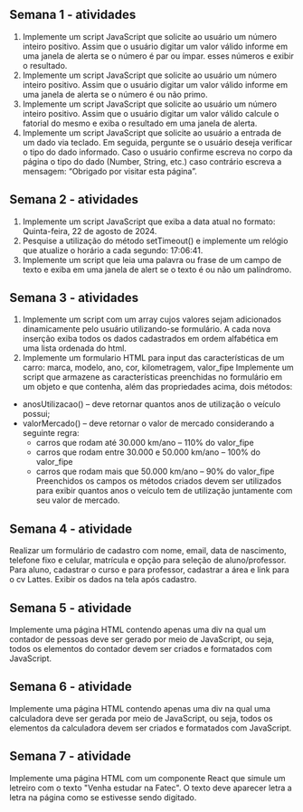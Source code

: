 ## Semana 1 - atividades

1. Implemente um script JavaScript que solicite ao usuário um número inteiro positivo. Assim que o usuário digitar um valor válido informe em uma janela de alerta se o número é par ou ímpar.
esses números e exibir o resultado.
2. Implemente um script JavaScript que solicite ao usuário um número inteiro positivo. Assim que o usuário digitar um valor válido informe em uma janela de alerta se o número é ou não primo.
3. Implemente um script JavaScript que solicite ao usuário um número inteiro positivo. Assim que o usuário digitar um valor válido calcule o fatorial do mesmo e exiba o resultado em uma janela de alerta.
4. Implemente um script JavaScript que solicite ao usuário a entrada de um dado via teclado. Em seguida, pergunte se o usuário deseja verificar o tipo do dado informado. Caso o usuário confirme escreva no corpo da página o tipo
do dado (Number, String, etc.) caso contrário escreva a mensagem: “Obrigado por visitar esta página”.

## Semana 2 - atividades

1. Implemente um script JavaScript que exiba a data atual no formato: Quinta-feira, 22 de agosto de 2024.
2. Pesquise a utilização do método setTimeout() e implemente um relógio que atualize o horário a cada segundo: 17:06:41.
3. Implemente um script que leia uma palavra ou frase de um campo de texto e exiba em uma janela de alert se o texto é ou não um palíndromo.

## Semana 3 - atividades
1. Implemente um script com um array cujos valores sejam adicionados dinamicamente pelo usuário utilizando-se formulário. A cada nova inserção exiba todos os dados cadastrados em ordem alfabética em uma lista ordenada do html.
2. Implemente um formulario HTML para input das características de um carro: marca, modelo, ano, cor, kilometragem, valor_fipe
Implemente um script que armazene as características preenchidas no formulário em um objeto e que contenha, além das propriedades acima, dois métodos:
- anosUtilizacao() – deve retornar quantos anos de utilização o veículo possui;
- valorMercado() – deve retornar o valor de mercado considerando a seguinte regra:
    - carros que rodam até 30.000 km/ano – 110% do valor_fipe
    - carros que rodam entre 30.000 e 50.000 km/ano – 100% do valor_fipe
    - carros que rodam mais que 50.000 km/ano – 90% do valor_fipe
Preenchidos os campos os métodos criados devem ser utilizados para exibir quantos anos o veículo tem de utilização juntamente com seu valor de mercado.

## Semana 4 - atividade
Realizar um formulário de cadastro com nome, email, data de nascimento, telefone fixo e celular, matrícula e opção para seleção de aluno/professor. Para aluno, cadastrar o curso e para professor, cadastrar a área e link para o cv Lattes. Exibir os dados na tela após cadastro.

## Semana 5 - atividade
Implemente uma página HTML contendo apenas uma div na qual um contador de pessoas deve ser gerado por meio de JavaScript, ou seja, todos os elementos do contador devem ser criados e formatados com JavaScript.

## Semana 6 - atividade
Implemente uma página HTML contendo apenas uma div na qual uma calculadora deve ser gerada por meio de JavaScript, ou seja, todos os elementos da calculadora devem ser criados e formatados com JavaScript.

## Semana 7 - atividade
Implemente uma página HTML com um componente React que simule um letreiro com o texto "Venha estudar na Fatec". O texto deve aparecer letra a letra na página como se estivesse sendo digitado.
